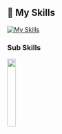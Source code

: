 
## 🌱 My Skills
[![My Skills](https://skillicons.dev/icons?i=sass,js,p5js,nodejs,ruby,rails,docker,mysql,linux)](https://skillicons.dev)

### Sub Skills
<p>
  <a href="https://skillicons.dev">
    <img src="https://skillicons.dev/icons?i=html,css,git,figma,ps,npm,gulp,ubuntu" width="20%" height="auto" />
  </a>
</p>

<!---
Yusuke0620/Yusuke0620 is a ✨ special ✨ repository because its `README.md` (this file) appears on your GitHub profile.
You can click the Preview link to take a look at your changes.
--->
